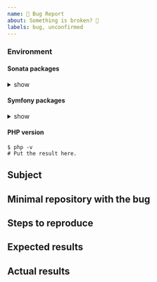 ```yaml
---
name: 🐞 Bug Report
about: Something is broken? 🔨
labels: bug, unconfirmed
---
```


<!--
    Before you open an issue, make sure this one does not already exist.
    Please also read the "guidelines for contributing" link above before posting.
-->

<!--
    If you are reporting a bug, please try to fill in the following.
    Otherwise remove it.
-->

### Environment

#### Sonata packages

<details><summary>show</summary>
<p>

```
$ composer show --latest 'sonata-project/*'
# Put the result here.
```

</p>
</details>

#### Symfony packages

<details><summary>show</summary>
<p>

```
$ composer show --latest 'symfony/*'
# Put the result here.
```

</p>
</details>

#### PHP version

```
$ php -v
# Put the result here.
```

## Subject

<!--
    Give here as many details as possible.
    Next sections are for ERRORS only.
-->

## Minimal repository with the bug

## Steps to reproduce

## Expected results

## Actual results

<!--
    If it's an error message or piece of code, use code block tags,
    and make sure you provide the whole stack trace(s),
    not just the first error message you can see.
    More details here: https://github.com/sonata-project/SonataDatagridBundle/blob/3.x/CONTRIBUTING.md#issues
-->
